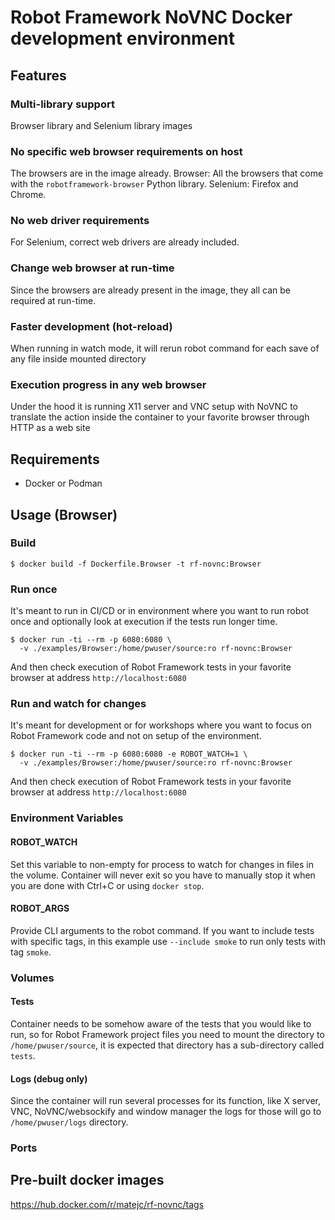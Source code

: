# Robot Framework NoVNC Docker development environment

## Features

### Multi-library support

Browser library and Selenium library images


### No specific web browser requirements on host

The browsers are in the image already.
Browser: All the browsers that come with the `robotframework-browser` Python library.
Selenium: Firefox and Chrome.


### No web driver requirements

For Selenium, correct web drivers are already included.


### Change web browser at run-time

Since the browsers are already present in the image, they all can be required at run-time.


### Faster development (hot-reload)

When running in watch mode, it will rerun robot command for each save of any file inside mounted directory


### Execution progress in any web browser

Under the hood it is running X11 server and VNC setup with NoVNC to translate the action inside the container to your favorite browser through HTTP as a web site


## Requirements

- Docker or Podman


## Usage (Browser)

### Build

```shell
$ docker build -f Dockerfile.Browser -t rf-novnc:Browser
```


### Run once

It's meant to run in CI/CD or in environment where you want to run robot once and optionally look at execution if the tests run longer time.

```shell
$ docker run -ti --rm -p 6080:6080 \
  -v ./examples/Browser:/home/pwuser/source:ro rf-novnc:Browser
```

And then check execution of Robot Framework tests in your favorite browser at address `http://localhost:6080`


### Run and watch for changes

It's meant for development or for workshops where you want to focus on Robot Framework code and not on setup of the environment.

```shell
$ docker run -ti --rm -p 6080:6080 -e ROBOT_WATCH=1 \
  -v ./examples/Browser:/home/pwuser/source:ro rf-novnc:Browser
```

And then check execution of Robot Framework tests in your favorite browser at address `http://localhost:6080`


### Environment Variables

#### ROBOT_WATCH

Set this variable to non-empty for process to watch for changes in files in the volume. Container will never exit so you have to manually stop it when you are done with Ctrl+C or using `docker stop`.


#### ROBOT_ARGS

Provide CLI arguments to the robot command. If you want to include tests with specific tags, in this example use `--include smoke` to run only tests with tag `smoke`.


### Volumes

#### Tests

Container needs to be somehow aware of the tests that you would like to run, so for Robot Framework project files you need to mount the directory to `/home/pwuser/source`, it is expected that directory has a sub-directory called `tests`.


#### Logs (debug only)

Since the container will run several processes for its function, like X server, VNC, NoVNC/websockify and window manager the logs for those will go to `/home/pwuser/logs` directory.


### Ports


## Pre-built docker images

https://hub.docker.com/r/matejc/rf-novnc/tags
